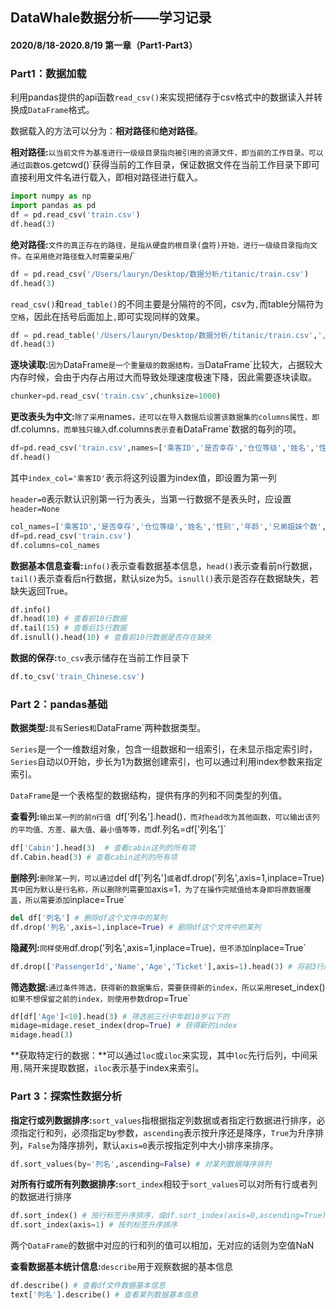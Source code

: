 

## DataWhale数据分析——学习记录

#### 2020/8/18-2020.8/19  第一章（Part1-Part3）



### Part1：数据加载

利用pandas提供的api函数`read_csv()`来实现把储存于csv格式中的数据读入并转换成`DataFrame`格式。

数据载入的方法可以分为：**相对路径**和**绝对路径**。

**相对路径:**`以当前文件为基准进行一级级目录指向被引用的资源文件，即当前的工作目录。可以通过函数`os.getcwd()`获得当前的工作目录，保证数据文件在当前工作目录下即可直接利用文件名进行载入，即相对路径进行载入。

```python
import numpy as np
import pandas as pd
df = pd.read_csv('train.csv')
df.head(3)
```

**绝对路径:**`文件的真正存在的路径，是指从硬盘的根目录(盘符)开始，进行一级级目录指向文件。在采用绝对路径载入时需要采用`/`

```python
df = pd.read_csv('/Users/lauryn/Desktop/数据分析/titanic/train.csv')
df.head(3)
```

`read_csv()`和`read_table()`的不同主要是分隔符的不同，csv为`,`而table分隔符为`空格`，因此在括号后面加上`,`即可实现同样的效果。

```python
df = pd.read_table('/Users/lauryn/Desktop/数据分析/titanic/train.csv',',')
df.head(3)
```

**逐块读取:**`因为`DataFrame`是一个重量级的数据结构，当`DataFrame`比较大，占据较大内存时候，会由于内存占用过大而导致处理速度极速下降，因此需要逐块读取。

```python
chunker=pd.read_csv('train.csv',chunksize=1000)
```

**更改表头为中文:**`除了采用`names`，还可以在导入数据后设置该数据集的columns属性，即`df.columns`，而单独只输入`df.columns`表示查看`DataFrame`数据的每列的项。

```python
df=pd.read_csv('train.csv',names=['乘客ID','是否幸存','仓位等级','姓名','性别','年龄','兄弟姐妹个数','父母子女个数','船票信息','票价','客舱','登船港口'],index_col='乘客ID',header=0)
df.head()
```

其中`index_col='乘客ID'`表示将这列设置为index值，即设置为第一列

`header=0`表示默认识别第一行为表头，当第一行数据不是表头时，应设置`header=None`

```python
col_names=['乘客ID','是否幸存','仓位等级','姓名','性别','年龄','兄弟姐妹个数','父母子女个数','船票信息','票价','客舱','登船港口']
df=pd.read_csv('train.csv')
df.columns=col_names
```

**数据基本信息查看:**`info()`表示查看数据基本信息，`head()`表示查看前n行数据，`tail()`表示查看后n行数据，默认size为5。`isnull()`表示是否存在数据缺失，若缺失返回True。

```python
df.info()
df.head(10) # 查看前10行数据
df.tail(15) # 查看后15行数据
df.isnull().head(10) # 查看前10行数据是否存在缺失
```

**数据的保存:**`to_csv`表示储存在当前工作目录下

```python
df.to_csv('train_Chinese.csv')
```

### Part 2：pandas基础

**数据类型:**`具有`Series`和`DataFrame`两种数据类型。

`Series`是一个一维数组对象，包含一组数据和一组索引，在未显示指定索引时，`Series`自动以0开始，步长为1为数据创建索引，也可以通过利用index参数来指定索引。

`DataFrame`是一个表格型的数据结构，提供有序的列和不同类型的列值。

**查看列:**`输出某一列的前n行值 `df['列名'].head()`，而对head改为其他函数，可以输出该列的平均值、方差、最大值、最小值等等，而`df.列名=df['列名']`

```python
df['Cabin'].head(3)  # 查看cabin这列的所有项
df.Cabin.head(3) # 查看cabin这列的所有项
```

**删除列:**`删除某一列，可以通过`del df['列名']`或者`df.drop('列名',axis=1,inplace=True)`其中因为默认是行名称，所以删除列需要加`axis=1`，为了在操作完赋值给本身即将原数据覆盖，所以需要添加`inplace=True`

```python
del df['列名'] # 删除df这个文件中的某列
df.drop('列名',axis=1,inplace=True) # 删除df这个文件中的某列
```

**隐藏列:**`同样使用`df.drop('列名',axis=1,inplace=True)`，但不添加`inplace=True`

```python
df.drop(['PassengerId','Name','Age','Ticket'],axis=1).head(3) # 将前3行的其中4列隐藏
```

**筛选数据:**`通过条件筛选，获得新的数据集后，需要获得新的index，所以采用`reset_index()`如果不想保留之前的index，则使用参数`drop=True`

```python
df[df['Age']<10].head(3) # 筛选前三行中年龄10岁以下的
midage=midage.reset_index(drop=True) # 获得新的index
midage.head(3)
```

**获取特定行的数据：**可以通过`loc`或`iloc`来实现，其中`loc`先行后列，中间采用`,`隔开来提取数据，`iloc`表示基于index来索引。

### Part 3：探索性数据分析

**指定行或列数据排序:**`sort_values`指根据指定列数据或者指定行数据进行排序，必须指定行和列，必须指定by参数，`ascending`表示按升序还是降序，`True`为升序排列，`False`为降序排列，默认`axis=0`表示按指定列中大小排序来排序。

```python
df.sort_values(by='列名',ascending=False) # 对某列数据降序排列
```

**对所有行或所有列数据排序:**`sort_index`相较于`sort_values`可以对所有行或者列的数据进行排序

```python
df.sort_index() # 按行标签升序排序，或df.sort_index(axis=0,ascending=True)
df.sort_index(axis=1) # 按列标签升序排序
```

两个`DataFrame`的数据中对应的行和列的值可以相加，无对应的话则为空值NaN

**查看数据基本统计信息:**`describe`用于观察数据的基本信息

```python
df.describe() # 查看df文件数据基本信息
text['列名'].describe() # 查看某列数据基本信息
```

